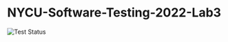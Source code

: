 NYCU-Software-Testing-2022-Lab3
===
![Test Status](https://github.com/t871005y/NYCU-Software-Testing-2022-Lab3/actions/workflows/maven.yml/badge.svg)